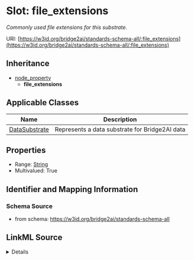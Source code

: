 # Slot: file_extensions
_Commonly used file extensions for this substrate._


URI: [https://w3id.org/bridge2ai/standards-schema-all/:file_extensions](https://w3id.org/bridge2ai/standards-schema-all/:file_extensions)




## Inheritance

* [node_property](node_property.md)
    * **file_extensions**





## Applicable Classes

| Name | Description |
| --- | --- |
[DataSubstrate](DataSubstrate.md) | Represents a data substrate for Bridge2AI data






## Properties

* Range: [String](String.md)
* Multivalued: True








## Identifier and Mapping Information







### Schema Source


* from schema: https://w3id.org/bridge2ai/standards-schema-all




## LinkML Source

<details>
```yaml
name: file_extensions
description: Commonly used file extensions for this substrate.
from_schema: https://w3id.org/bridge2ai/standards-schema-all
rank: 1000
is_a: node property
domain: NamedThing
multivalued: true
alias: file_extensions
domain_of:
- DataSubstrate
range: string

```
</details>